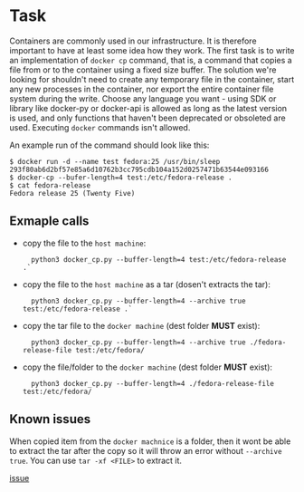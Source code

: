 # Task 

Containers are commonly used in our infrastructure. It is therefore important to have at least some idea how they work. The first task is to write an implementation of `docker cp` command, that is, a command that copies a file from or to the container using a fixed size buffer. The solution we're looking for shouldn't need to create any temporary file in the container, start any new processes in the container, nor export the entire container file system during the write. Choose any language you want - using SDK or library like docker-py or docker-api is allowed as long as the latest version is used, and only functions that haven't been deprecated or obsoleted are used.
Executing `docker` commands isn't allowed.

An example run of the command should look like this:

    $ docker run -d --name test fedora:25 /usr/bin/sleep
    293f80ab6d2bf57e85a6d10762b3cc795cdb104a152d0257471b63544e093166
    $ docker-cp --bufer-length=4 test:/etc/fedora-release .
    $ cat fedora-release
    Fedora release 25 (Twenty Five)

## Exmaple calls
* copy the file to the `host machine`:
    
        python3 docker_cp.py --buffer-length=4 test:/etc/fedora-release .`
* copy the file to the `host machine` as a tar (dosen't extracts the tar):

        python3 docker_cp.py --buffer-length=4 --archive true test:/etc/fedora-release .`
* copy the tar file to the `docker machine` (dest folder **MUST** exist):

        python3 docker_cp.py --buffer-length=4 --archive true ./fedora-release-file test:/etc/fedora/

* copy the file/folder to the `docker machine` (dest folder **MUST** exist):

        python3 docker_cp.py --buffer-length=4 ./fedora-release-file test:/etc/fedora/

## Known issues

When copied item from the `docker machnice` is a folder, then it wont be able to extract the tar after the copy so it will throw an error without `--archive true`. You can use `tar -xf <FILE>` to extract it. 

[issue](https://bugs.python.org/issue30438) 
